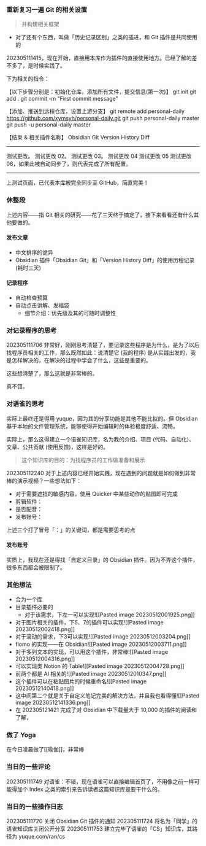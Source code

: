 ### 重新复习一遍 Git 的相关设置
> 并构建相关框架

- 对了还有个东西，叫做「历史记录区别」之类的插进，和 Git 插件是共同使用的

202305111415，现在开始，直接用本库作为插件的直接使用地方。已经了解的差不多了，是时候实践了。

下为相关的指令：

【以下步骤分别是：初始化仓库，添加所有文件，提交信息(第一次)】
git init
git add .
git commit -m "First commit message"

【添加、推送到远程仓库，设置上游分支】
git remote add personal-daily https://github.com/xymsyh/personal-daily.git
git push personal-daily master
git push -u personal-daily master

【结束 & 相关插件名称】
Obsidian Git
Version History Diff

---

测试更改。
测试更改 02。
测试更改 03。
测试更改 04
测试更改 05
测试更改 06，如果此被自动同步了，则代表完成了所有配置。

---

上测试页面，已代表本库被完全同步至 GitHub，简直完美！

### 休整段

上述内容——指 Git 相关的研究——花了三天终于搞定了，接下来看看还有什么其他要做的。

#### 发布文章
- 中文排序的诡异
- Obsidian 插件「Obsidian Git」和「Version History Diff」的使用历程记录 (耗时三天)

#### 记录程序
- 自动检查预算
- 自动点击讲解、发福袋
	- 细节介绍：优先级及其的可随时调整性

### 对记录程序的思考

202305111706 非常好，刚刚思考清楚了，要记录这些程序是为什么，是为了以后找程序员相关的工作，那么既然如此：说清楚它 (我的程序) 是从实践出发的，我是怎样解决的，在解决的过程中学会了什么，这些是重要的。

这些想清楚了，那么这就是非常棒的。

真不错。

### 对语雀的思考

实际上最终还是得用 yuque，因为其的分享功能是其他不能比拟的。但 Obsidian 基于本地的文件管理系统，能够使得开始编辑时的体验极度舒适、流畅。

实际上，那么这得建立一个语雀知识库，名为我的介绍、项目 (代码、自动化)、文章、公共贡献 (使用反馈)，这样是好的。
> 这个知识库的目的：为找程序员的工作做准备和展示

202305112240 对于上述内容已经开始实践，现在遇到的问题就是如何做到非常棒的演示视频？一些想法如下：
- 对于需要遮挡的敏感内容，使用 Quicker 中某些动作的贴图即可完成
- 剪辑软件：
- 是否配音：
- 发布账号：

上述三个打了冒号「：」的关键词，都是需要思考的点

#### 发布账号
实质上，我现在还是得找「自定义目录」的 Obsidian 插件。因为不弄这个插件，很多东西都会被限制了。

### 其他想法
- 合为一个库
- 目录插件必要的
	- 对于该需求，下左一可以实现![[Pasted image 20230512001925.png]]
- 对于图片相关的插件，下5、7的插件可以实现![[Pasted image 20230512002418.png]]
- 对于滚动的需求，下3可以实现![[Pasted image 20230512003204.png]]
- flomo 的实现——在 Obsidian![[Pasted image 20230512003711.png]]
- 对于多列文本的实现，可以用这个插件，非常棒![[Pasted image 20230512004316.png]]
- 可以实现类 Notion 的 Table![[Pasted image 20230512004728.png]]
- 前两个都是 AI 相关的![[Pasted image 20230512010347.png]]
- 这个插件可以在粘贴图片的时候重命名![[Pasted image 20230512140418.png]]
- 这中间第二个就是关于自定义笔记完美的解决方法，并且我也看得懂![[Pasted image 20230512141336.png]]
- 在 202305121421 完成了对 Obsidian 中下载量大于 10,000 的插件的阅读和了解，
### 做了 Yoga
在今日凌晨做了[[瑜伽]]，非常棒

### 当日的一些评论
202305111749 对语雀：不错，现在语雀可以直接编辑首页了，不用像之前一样可能得加个 Index 之类的索引来告诉读者这篇知识库是要干什么的。

### 当日的一些操作日志

202305111720 关闭 Obsidian Git 插件的通知
202305111724 将名为「同学」的语雀知识库关闭公开分享
202305111753 建立完毕了语雀的「CS」知识库，其路径为 yuque.com/ran/cs